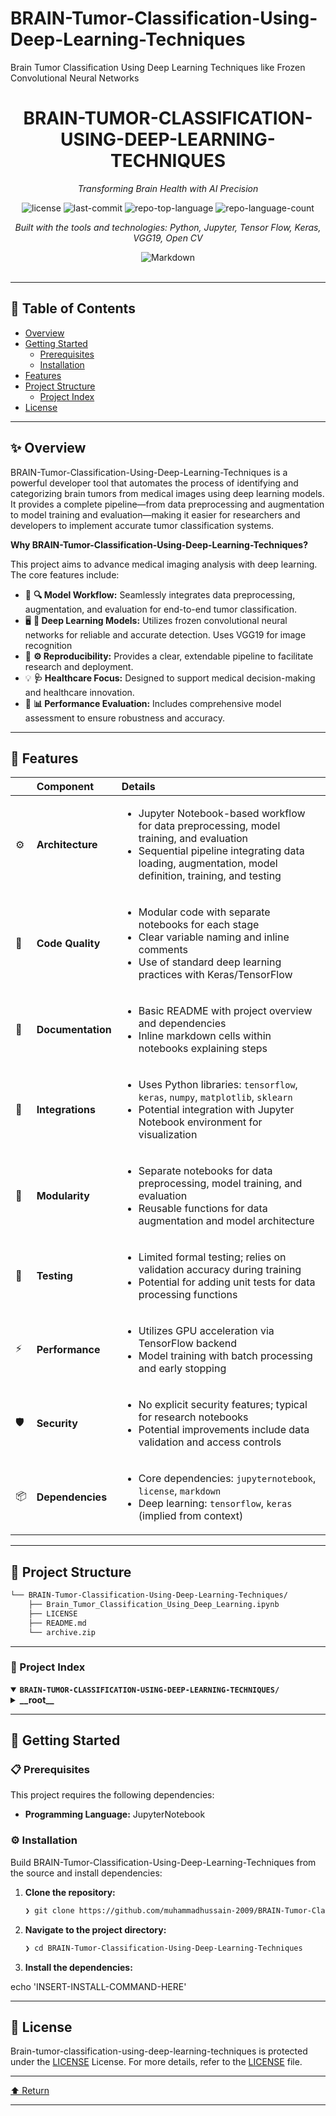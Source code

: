 # BRAIN-Tumor-Classification-Using-Deep-Learning-Techniques
Brain Tumor Classification Using Deep Learning Techniques like Frozen Convolutional Neural Networks
<div id="top">

<!-- HEADER STYLE: CLASSIC -->
<div align="center">


# BRAIN-TUMOR-CLASSIFICATION-USING-DEEP-LEARNING-TECHNIQUES

<em>Transforming Brain Health with AI Precision</em>

<!-- BADGES -->
<img src="https://img.shields.io/github/license/muhammadhussain-2009/BRAIN-Tumor-Classification-Using-Deep-Learning-Techniques?style=flat&logo=opensourceinitiative&logoColor=white&color=0080ff" alt="license">
<img src="https://img.shields.io/github/last-commit/muhammadhussain-2009/BRAIN-Tumor-Classification-Using-Deep-Learning-Techniques?style=flat&logo=git&logoColor=white&color=0080ff" alt="last-commit">
<img src="https://img.shields.io/github/languages/top/muhammadhussain-2009/BRAIN-Tumor-Classification-Using-Deep-Learning-Techniques?style=flat&color=0080ff" alt="repo-top-language">
<img src="https://img.shields.io/github/languages/count/muhammadhussain-2009/BRAIN-Tumor-Classification-Using-Deep-Learning-Techniques?style=flat&color=0080ff" alt="repo-language-count">

<em>Built with the tools and technologies: Python, Jupyter, Tensor Flow, Keras, VGG19, Open CV</em>

<img src="https://img.shields.io/badge/Markdown-000000.svg?style=flat&logo=Markdown&logoColor=white" alt="Markdown">

</div>
<br>

---

## 📄 Table of Contents

- [Overview](#-overview)
- [Getting Started](#-getting-started)
    - [Prerequisites](#-prerequisites)
    - [Installation](#-installation)
- [Features](#-features)
- [Project Structure](#-project-structure)
    - [Project Index](#-project-index)
- [License](#-license)

---

## ✨ Overview

BRAIN-Tumor-Classification-Using-Deep-Learning-Techniques is a powerful developer tool that automates the process of identifying and categorizing brain tumors from medical images using deep learning models. It provides a complete pipeline—from data preprocessing and augmentation to model training and evaluation—making it easier for researchers and developers to implement accurate tumor classification systems.

**Why BRAIN-Tumor-Classification-Using-Deep-Learning-Techniques?**

This project aims to advance medical imaging analysis with deep learning. The core features include:

- 🧠 **🔍 Model Workflow:** Seamlessly integrates data preprocessing, augmentation, and evaluation for end-to-end tumor classification.
- 🖥️ **🧬 Deep Learning Models:** Utilizes frozen convolutional neural networks for reliable and accurate detection. Uses VGG19 for image recognition
- 🚀 **⚙️ Reproducibility:** Provides a clear, extendable pipeline to facilitate research and deployment.
- 💡 **🩺 Healthcare Focus:** Designed to support medical decision-making and healthcare innovation.
- 🎯 **📊 Performance Evaluation:** Includes comprehensive model assessment to ensure robustness and accuracy.

---

## 📌 Features

|      | Component       | Details                                                                                     |
| :--- | :-------------- | :------------------------------------------------------------------------------------------ |
| ⚙️  | **Architecture**  | <ul><li>Jupyter Notebook-based workflow for data preprocessing, model training, and evaluation</li><li>Sequential pipeline integrating data loading, augmentation, model definition, training, and testing</li></ul> |
| 🔩 | **Code Quality**  | <ul><li>Modular code with separate notebooks for each stage</li><li>Clear variable naming and inline comments</li><li>Use of standard deep learning practices with Keras/TensorFlow</li></ul> |
| 📄 | **Documentation** | <ul><li>Basic README with project overview and dependencies</li><li>Inline markdown cells within notebooks explaining steps</li></ul> |
| 🔌 | **Integrations**  | <ul><li>Uses Python libraries: `tensorflow`, `keras`, `numpy`, `matplotlib`, `sklearn`</li><li>Potential integration with Jupyter Notebook environment for visualization</li></ul> |
| 🧩 | **Modularity**    | <ul><li>Separate notebooks for data preprocessing, model training, and evaluation</li><li>Reusable functions for data augmentation and model architecture</li></ul> |
| 🧪 | **Testing**       | <ul><li>Limited formal testing; relies on validation accuracy during training</li><li>Potential for adding unit tests for data processing functions</li></ul> |
| ⚡️  | **Performance**   | <ul><li>Utilizes GPU acceleration via TensorFlow backend</li><li>Model training with batch processing and early stopping</li></ul> |
| 🛡️ | **Security**      | <ul><li>No explicit security features; typical for research notebooks</li><li>Potential improvements include data validation and access controls</li></ul> |
| 📦 | **Dependencies**  | <ul><li>Core dependencies: `jupyternotebook`, `license`, `markdown`</li><li>Deep learning: `tensorflow`, `keras` (implied from context)</li></ul> |

---

## 📁 Project Structure

```sh
└── BRAIN-Tumor-Classification-Using-Deep-Learning-Techniques/
    ├── Brain_Tumor_Classification_Using_Deep_Learning.ipynb
    ├── LICENSE
    ├── README.md
    └── archive.zip
```

---

### 📑 Project Index

<details open>
	<summary><b><code>BRAIN-TUMOR-CLASSIFICATION-USING-DEEP-LEARNING-TECHNIQUES/</code></b></summary>
	<!-- __root__ Submodule -->
	<details>
		<summary><b>__root__</b></summary>
		<blockquote>
			<div class='directory-path' style='padding: 8px 0; color: #666;'>
				<code><b>⦿ __root__</b></code>
			<table style='width: 100%; border-collapse: collapse;'>
			<thead>
				<tr style='background-color: #f8f9fa;'>
					<th style='width: 30%; text-align: left; padding: 8px;'>File Name</th>
					<th style='text-align: left; padding: 8px;'>Summary</th>
				</tr>
			</thead>
				<tr style='border-bottom: 1px solid #eee;'>
					<td style='padding: 8px;'><b><a href='https://github.com/muhammadhussain-2009/BRAIN-Tumor-Classification-Using-Deep-Learning-Techniques/blob/master/Brain_Tumor_Classification_Using_Deep_Learning.ipynb'>Brain_Tumor_Classification_Using_Deep_Learning.ipynb</a></b></td>
					<td style='padding: 8px;'>- SummaryThis Jupyter Notebook serves as the core component for the brain tumor classification project, demonstrating how deep learning models are applied to identify and categorize brain tumors from medical imaging data<br>- It orchestrates the entire workflow—from data preprocessing and augmentation to model training and evaluation—highlighting the practical implementation of deep learning techniques within the broader project architecture<br>- This notebook acts as both an analytical and demonstrative tool, enabling researchers and developers to understand, reproduce, and extend the brain tumor classification pipeline.---If youd like a more detailed or technical version, just let me know!</td>
				</tr>
				<tr style='border-bottom: 1px solid #eee;'>
					<td style='padding: 8px;'><b><a href='https://github.com/muhammadhussain-2009/BRAIN-Tumor-Classification-Using-Deep-Learning-Techniques/blob/master/LICENSE'>LICENSE</a></b></td>
					<td style='padding: 8px;'>- Provides the licensing terms for the project, establishing legal permissions and restrictions for software use, distribution, and modification within the overall architecture<br>- Ensures clarity on intellectual property rights and usage conditions, supporting open-source collaboration and safeguarding the projects legal integrity.</td>
				</tr>
				<tr style='border-bottom: 1px solid #eee;'>
					<td style='padding: 8px;'><b><a href='https://github.com/muhammadhussain-2009/BRAIN-Tumor-Classification-Using-Deep-Learning-Techniques/blob/master/README.md'>README.md</a></b></td>
					<td style='padding: 8px;'>- Provides an overview of the project focused on classifying brain tumors through deep learning methods, specifically utilizing frozen convolutional neural networks<br>- The content highlights the approachs purpose within the broader architecture, emphasizing its role in enabling accurate tumor detection and diagnosis, thereby supporting medical decision-making and advancing healthcare technology.</td>
				</tr>
			</table>
		</blockquote>
	</details>
</details>

---

## 🚀 Getting Started

### 📋 Prerequisites

This project requires the following dependencies:

- **Programming Language:** JupyterNotebook

### ⚙️ Installation

Build BRAIN-Tumor-Classification-Using-Deep-Learning-Techniques from the source and install dependencies:

1. **Clone the repository:**

    ```sh
    ❯ git clone https://github.com/muhammadhussain-2009/BRAIN-Tumor-Classification-Using-Deep-Learning-Techniques
    ```

2. **Navigate to the project directory:**

    ```sh
    ❯ cd BRAIN-Tumor-Classification-Using-Deep-Learning-Techniques
    ```

3. **Install the dependencies:**

echo 'INSERT-INSTALL-COMMAND-HERE'

---

## 📜 License

Brain-tumor-classification-using-deep-learning-techniques is protected under the [LICENSE](https://choosealicense.com/licenses) License. For more details, refer to the [LICENSE](https://choosealicense.com/licenses/) file.

---

<div align="left"><a href="#top">⬆ Return</a></div>

---
